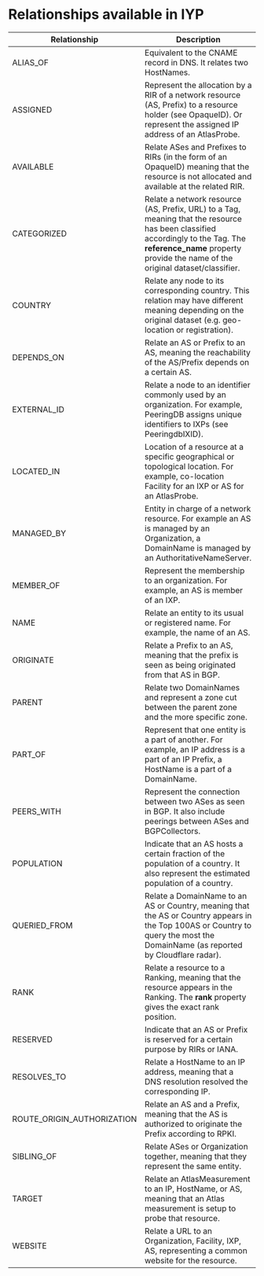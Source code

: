 
# Relationships available in IYP


| Relationship               | Description                                                                                                                                                                                                      |
|----------------------------|------------------------------------------------------------------------------------------------------------------------------------------------------------------------------------------------------------------|
| ALIAS_OF                   | Equivalent to the CNAME record in DNS. It relates two HostNames.                                                                                                                                                 |
| ASSIGNED                   | Represent the allocation by a RIR of a network resource (AS, Prefix) to a resource holder (see OpaqueID). Or represent the assigned IP address of an AtlasProbe.                                                 |
| AVAILABLE                  | Relate ASes and Prefixes to RIRs (in the form of an OpaqueID) meaning that the resource is not allocated and available at the related RIR.                                                                       |
| CATEGORIZED                | Relate a network resource (AS, Prefix, URL) to a Tag, meaning that the resource has been classified accordingly to the Tag. The **reference_name** property provide the name of the original dataset/classifier. |
| COUNTRY                    | Relate any node to its corresponding country. This relation may have different meaning depending on the original dataset (e.g. geo-location or registration).                                                    |
| DEPENDS_ON                 | Relate an AS or Prefix to an AS, meaning the reachability of the AS/Prefix depends on a certain AS.                                                                                                              |
| EXTERNAL_ID                | Relate a node to an identifier commonly used by an organization. For example, PeeringDB assigns unique identifiers to IXPs (see PeeringdbIXID).                                                                  |
| LOCATED_IN                 | Location of a resource at a specific geographical or topological location. For example, co-location Facility for an IXP or AS for an AtlasProbe.                                                                 |
| MANAGED_BY                 | Entity in charge of a network resource. For example an AS is  managed by an Organization, a DomainName is managed by an AuthoritativeNameServer.                                                                 |
| MEMBER_OF                  | Represent the membership to an organization. For example, an AS is member of an IXP.                                                                                                                             |
| NAME                       | Relate an entity to its usual or registered name. For example, the name of an AS.                                                                                                                                |
| ORIGINATE                  | Relate a Prefix to an AS, meaning that the prefix is seen as being originated from that AS in BGP.                                                                                                               |
| PARENT                     | Relate two DomainNames and represent a zone cut between the parent zone and the more specific zone.                                                                                                              |
| PART_OF                    | Represent that one entity is a part of another. For example, an IP address is a part of an IP Prefix, a HostName is a part of a DomainName.                                                                      |
| PEERS_WITH                 | Represent the connection between two ASes as seen in BGP. It also include peerings between ASes and BGPCollectors.                                                                                               |
| POPULATION                 | Indicate that an AS hosts a certain fraction of the population of a country. It also represent the estimated population of a country.                                                                            |
| QUERIED_FROM               | Relate a DomainName to an AS or Country, meaning that the AS or Country appears in the Top 100AS or Country to query the most the DomainName (as reported by Cloudflare radar).                                  |
| RANK                       | Relate a resource to a Ranking, meaning that the resource appears in the Ranking. The **rank** property gives the exact rank position.                                                                           |
| RESERVED                   | Indicate that an AS or Prefix is reserved for a certain purpose by RIRs or IANA.                                                                                                                                 |
| RESOLVES_TO                | Relate a HostName to an IP address, meaning that a DNS resolution resolved the corresponding IP.                                                                                                                 |
| ROUTE_ORIGIN_AUTHORIZATION | Relate an AS and a Prefix, meaning that the AS is authorized to originate the Prefix according to RPKI.                                                                                                          |
| SIBLING_OF                 | Relate ASes or Organization together, meaning that they represent the same entity.                                                                                                                               |
| TARGET                     | Relate an AtlasMeasurement to an IP, HostName, or AS, meaning that an Atlas measurement is setup to probe that resource.                                                                                         |
| WEBSITE                    | Relate a URL to an Organization, Facility, IXP, AS, representing a common website for the resource.                                                                                                              |

